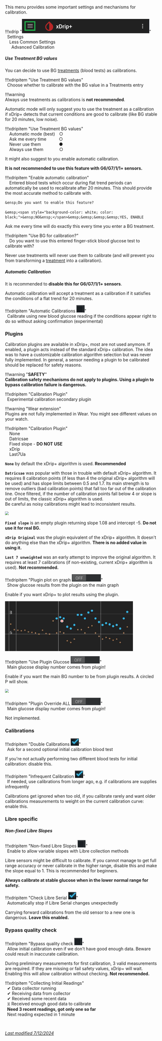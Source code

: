 This menu provides some important settings and mechanisms for calibration.

!!!xdrip "<img src="../../images/hamburger_menu.png" style="zoom:75%;"/>"   
    &ensp;Settings  
    &emsp;Less Common Settings  
    &emsp;&ensp;Advanced Calibration

##### Use Treatment BG values

You can decide to use BG [treatments](../../use/mainUI/#treatments) (blood tests) as calibrations.

!!!xdripitem "Use Treatment BG values"  
    &ensp;Choose whether to calibrate with the BG value in a Treatments entry  

!!!warning  
    Always use treatments as calibrations is **not recommended**.

Automatic mode will only suggest you to use the treatment as a calibration if xDrip+ detects that current conditions are good to calibrate (like BG stable for 20 minutes, low noise).

!!!xdripitem "Use Treatment BG values"  
    &emsp;Automatic mode (best)&emsp;○  
    &emsp;Ask me every time&emsp;&emsp;&emsp;○  
    &emsp;Never use them&nbsp;&emsp;&emsp;&emsp;&emsp;●  
    &emsp;Always use them&nbsp;&ensp;&emsp;&emsp;&emsp;○ 

It might also suggest to you enable automatic calibration.  

**It is not recommended to use this feature with G6/G7/1/1+ sensors.**

!!!xdripitem "Enable automatic calibration"  
    &emsp;Entered blood tests which occur during flat trend periods can automatically be used to recalibrate after 20 minutes. This should provide the most accurate method to calibrate with.  
    

    &ensp;Do you want to enable this feature?  
    
    &emsp;<span style="background-color: white; color: black;">&ensp;NO&ensp;</span>&emsp;&emsp;&emsp;&emsp;YES, ENABLE

Ask me every time will do exactly this every time you enter a BG treatment.

!!!xdripitem "Use BG for calibration?"  
    &emsp;Do you want to use this entered finger-stick blood glucose test to calibrate with?  

Never use treatments will never use them to calibrate (and will prevent you from transforming a [treatment](../../use/mainUI/#treatments) into a calibration).

##### Automatic Calibration

It is recommended to **disable this for G6/G7/1/1+ sensors**.

Automatic calibration will accept a treatment as a calibration if it satisfies the conditions of a flat trend for 20 minutes.

!!!xdripitem "Automatic Calibrations <span class='symbol'><img src="../../images/DIS.png" style="zoom:75%;" /></span>"  
    &ensp;Calibrate using new blood glucose reading if the conditions appear right to do so without asking confirmation (experimental)  

### Plugins

Calibration plugins are available in xDrip+, most are not used anymore.  If enabled, a plugin acts instead of the standard xDrip+ calibration. The idea was to have a customizable calibration algorithm selection but was never fully implemented. In general, a sensor needing a plugin to be calibrated should be replaced for safety reasons.

!!!warning "**SAFETY**"  
    **Calibration safety mechanisms do not apply to plugins. Using a plugin to bypass calibration failure is dangerous.**

!!!xdripitem "Calibration Plugin"  
    &ensp;Experimental calibration secondary plugin  

!!!warning "Wear extension"  
    Plugins are not fully implemented in Wear. You might see different values on your watch.

!!!xdripitem "Calibration Plugin"  
    &emsp;None  
    &emsp;Datricsae  
    &emsp;Fixed slope - **DO NOT USE**  
    &emsp;xDrip   
    &emsp;Last7Ua

**`None`** by default the xDrip+ algorithm is used. **Recommended**

**`Datricsae`** was popular with those in trouble with default xDrip+ algorithm. It requires 8 calibration points (if less than 4 the original xDrip+ algorithm will be used) and has slope limits between 0.5 and 1.7. Its main strength is to remove outliers (bad calibration points) that fall too far out of the calibration line. Once filtered, if the number of calibration points fall below 4 or slope is out of limits, the classic xDrip+ algorithm is used.  
Be careful as noisy calibrations might lead to inconsistent results.

<img src="../images/M-S-LCS-AC3d.png" style="zoom:75%;" />

**`Fixed slope`** is an empty plugin returning slope 1.08 and intercept -5. **Do not use it for real BG.**

**`xDrip Original`** was the plugin equivalent of the xDrip+ algorithm. It doesn't do anything else than the xDrip+ algorithm. **There is no added value in using it.**

**`Last 7 unweighted`** was an early attempt to improve the original algorithm. It requires at least 7 calibrations (if non-existing, current xDrip+ algorithm is used). **Not recommended.**

!!!xdripitem "Plugin plot on graph <img src="../../images/OFF.png" style="zoom:75%;" /></span>"  
    &ensp;Show glucose results from the plugin on the main graph  

Enable if you want xDrip+ to plot results using the plugin.

<img src="../../use/images/M-S-DS2l2.png" style="zoom:75%;" />

!!!xdripitem "Use Plugin Glucose <img src="../../images/OFF.png" style="zoom:75%;" /></span>"  
    &ensp;Main glucose display number comes from plugin!  

Enable if you want the main BG number to be from plugin results. A circled P will show.

<img src="../images/M-S-LCS-AC5a.png" style="zoom:75%;" />

!!!xdripitem "Plugin Override ALL <img src="../../images/OFF.png" style="zoom:75%;" /></span>"  
    &ensp;Main glucose display number comes from plugin!  

Not implemented.

### Calibrations

!!!xdripitem "Double Calibrations <span class='symbol'><img src="../../images/EN.png" style="zoom:75%;" /></span>"  
    &ensp;Ask for a second optional initial calibration blood test  

If you're not actually performing two different blood tests for initial calibration: disable this.

!!!xdripitem "Infrequent Calibration <span class='symbol'><img src="../../images/EN.png" style="zoom:75%;" /></span>"  
    &ensp;If needed, use calibrations from longer ago, e.g. if calibrations are supplies infrequently  

Calibrations get ignored when too old, if you calibrate rarely and want older calibrations measurements to weight on the current calibration curve: enable this. 

### Libre specific

##### Non-fixed Libre Slopes

!!!xdripitem "Non-fixed Libre Slopes <span class='symbol'><img src="../../images/DIS.png" style="zoom:75%;" /></span>"  
    &ensp;Enable to allow variable slopes with Libre collection methods  

Libre sensors might be difficult to calibrate. If you cannot manage to get full range accuracy or never calibrate in the higher range, disable this and make the slope equal to 1. This is recommended for beginners.

**Always calibrate at stable glucose when in the lower normal range for safety.**

!!!xdripitem "Check Libre Serial <span class='symbol'><img src="../../images/EN.png" style="zoom:75%;" /></span>"  
    &ensp;Automatically stop if Libre Serial changes unexpectedly  

Carrying forward calibrations from the old sensor to a new one is dangerous. **Leave this enabled.**

### Bypass quality check

!!!xdripitem "Bypass quality check <span class='symbol'><img src="../../images/DIS.png" style="zoom:75%;" /></span>"  
    &ensp;Allow initial calibration even if we don't have good enough data. Beware could result in inaccurate calibration.  

During preliminary measurements for first calibration, 3 valid measurements are required. If they are missing or fail safety values, xDrip+ will wait. Enabling this will allow calibration without checking. **Not recommended.**

!!!xdripitem "Collecting Initial Readings"  
    &ensp;✔ Data collector running  
    &ensp;✔ Receiving data from collector  
    &ensp;✔ Received some recent data  
    &ensp;⧖ Received enough good data to calibrate  
    &ensp;**Need 3 recent readings, got only one so far**  
    &ensp;Next reading expected in 1 minute 

</br>

[*Last modified 7/12/2024*](https://github.com/NightscoutFoundation/xDrip/releases/tag/2024.11.26)
